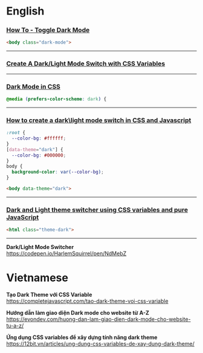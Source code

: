 # English

### [How To - Toggle Dark Mode](https://www.w3schools.com/howto/howto_js_toggle_dark_mode.asp)
```html
<body class="dark-mode">
```

-----
### [Create A Dark/Light Mode Switch with CSS Variables](https://dev.to/ananyaneogi/create-a-dark-light-mode-switch-with-css-variables-34l8)

-----
### [Dark Mode in CSS](https://css-tricks.com/dark-modes-with-css/)
```css
@media (prefers-color-scheme: dark) {
```

-----
### [How to create a dark\light mode switch in CSS and Javascript](https://codyhouse.co/blog/post/dark-light-switch-css-javascript)
```css
:root {
  --color-bg: #ffffff;
}
[data-theme="dark"] {
  --color-bg: #000000;
}
body {
  background-color: var(--color-bg);
}
```
```html
<body data-theme="dark">
```

-----
### [Dark and Light theme switcher using CSS variables and pure JavaScript](https://medium.com/@haxzie/dark-and-light-theme-switcher-using-css-variables-and-pure-javascript-zocada-dd0059d72fa2)
```html
<html class="theme-dark">
```

-----
**Dark/Light Mode Switcher**  
https://codepen.io/HarlemSquirrel/pen/NdMebZ


# Vietnamese
**Tạo Dark Theme với CSS Variable**  
https://completejavascript.com/tao-dark-theme-voi-css-variable

**Hướng dẫn làm giao diện Dark mode cho website từ A-Z**  
https://evondev.com/huong-dan-lam-giao-dien-dark-mode-cho-website-tu-a-z/

**Ứng dụng CSS variables để xây dựng tính năng dark theme**  
https://12bit.vn/articles/ung-dung-css-variables-de-xay-dung-dark-theme/
